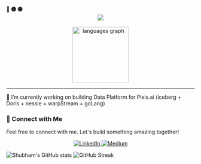 <div align="left">
  <b><pwn>🔴 🟡 🟢</pwn></b>
</div>

<div align="center">
  <img src="https://readme-typing-svg.demolab.com/?lines=$+Hey,+I'm+Shubham+Tomar+:)&font=Fira%20Code&center=true&width=440&height=45&color=09e611&vCenter=true&pause=10&size=22" />
</div>

<br>

<div align="center">
  
  <img src="https://github-readme-stats.vercel.app/api/top-langs?username=shubham-tomar&locale=en&hide_title=false&hide=css,html,ipynb,jupyternotebook&exclude_repo=course-master-big-data-with-pyspark-and-aws,nix,DLProjs,&layout=compact&card_width=320&langs_count=5&theme=dracula&hide_border=false" height="150" alt="languages graph"  />
</div>

---

<div align="centre">
<p>🔭 I’m currently working on building Data Platform for Pixis.ai (iceberg + Doris + nessie + warpStream + goLang)</p>
</div>

### 🔗 Connect with Me

Feel free to connect with me. Let's build something amazing together!

<p align="center">
  <a href="https://linkedin.com/in/shubham-tomar-cs" target="_blank">
    <img alt="LinkedIn" src="https://img.shields.io/badge/LinkedIn-0A66C2?style=for-the-badge&logo=linkedin&logoColor=white" />
  </a>
  <a href="https://medium.com/@shubham-tomar" target="_blank">
    <img alt="Medium" src="https://img.shields.io/badge/Medium-12100E?style=for-the-badge&logo=medium&logoColor=white" />
  </a>
</p>

![Shubham's GitHub stats](https://github-readme-stats.vercel.app/api?username=shubham-tomar&show_icons=true&theme=radical)
![GitHub Streak](https://streak-stats.demolab.com?user=shubham-tomar&theme=radical)

<!--
**shubham-tomar/shubham-tomar** is a ✨ _special_ ✨ repository because its `README.md` (this file) appears on your GitHub profile.

Here are some ideas to get you started:

- 🔭 I’m currently working on ...
- 🌱 I’m currently learning ...
- 👯 I’m looking to collaborate on ...
- 🤔 I’m looking for help with ...
- 💬 Ask me about ...
- 📫 How to reach me: ...
- 😄 Pronouns: ...
- ⚡ Fun fact: ...
-->
